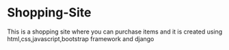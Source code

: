 # Shopping-Site
This is a shopping site where you can purchase items and it is created using html,css,javascript,bootstrap framework and django
